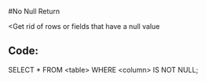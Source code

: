 
#No Null Return

<Get rid of rows or fields that have a null value   

## Code:

SELECT * FROM \<table\> WHERE \<column\> IS NOT NULL;